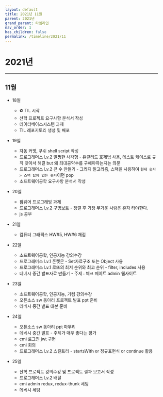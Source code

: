 ```yaml
---
layout: default
title: 2021년 11월
parent: 2021년
grand_parent: 타임라인
nav_order: 1
has_children: false
permalink: /timeline/2021/11
---
```


# 2021년
<hr/>

## 11월

- 18일
  
  - ⚽️ TIL 시작
  - 산학 프로젝트 요구사항 분석서 작성
  - 데이터베이스시스템 과제
  - TIL 레포지토리 생성 및 배포

- 19일
  
  - 자동 커밋, 푸쉬 shell script 작성
  - 프로그래머스 Lv.2 멀쩡한 사각형 - 유클리드 호제법 사용, 테스트 케이스로 규칙 찾아서 해결 but 왜 최대공약수를 구해야하는지는 의문
  - 프로그래머스 Lv.2 큰 수 만들기 - 그리디 알고리즘, 스택을 사용하여 `현재 숫자 > 스택 탑에 있는 숫자`이면 pop
  - 소프트웨어공학 요구사항 분석서 작성

- 20일
  
  - 펌웨어 프로그래밍 과제
  - 프로그래머스 Lv.2 구명보트 - 정렬 후 가장 무거운 사람은 혼자 타야한다.
  - js 공부

- 21일
  
  - 컴퓨터 그래픽스 HW#5, HW#6 채점

- 22일
  
  - 소프트웨어공학, 인공지능 강의수강
  - 프로그래머스 Lv.1 폰켓몬 - Set자료구조 또는 Object 사용
  - 프로그래머스 Lv.1 로또의 최저 순위와 최고 순위 - filter, includes 사용
  - 데베시 중간 발표자료 만들기 - 주제 : 체크 메이트 admin 웹사이트

- 23일

  - 소프트웨어공학, 인공지능, 기컴 강의수강
  - 오픈소스 sw 동아리 프로젝트 발표 ppt 준비
  - 데베시 중간 발표 대본 준비

- 24일
  
  - 오픈소스 sw 동아리 ppt 마무리
  - 데베시 중간 발표 - 주제가 매우 좋다는 평가
  - cmi 로그인 jwt 구현
  - cmi 회의
  - 프로그래머스 Lv.2 스킬트리 - startsWith or 정규표현식 or continue 활용

- 25일
  
  - 산학 프로젝트 강의수강 및 프로젝트 결과 보고서 작성
  - 프로그래머스 Lv.2 배달
  - cmi admin redux, redux-thunk 세팅
  - 데베시 세팅